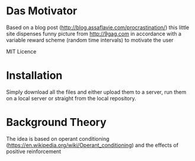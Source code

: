Das Motivator
=========

Based on a blog post (http://blog.assaflavie.com/procrastination/) this little site dispenses funny picture from http://9gag.com in accordance with a variable reward scheme (random time intervals) to motivate the user

MIT Licence

Installation
========

Simply download all the files and either upload them to a server, run them on a local server or straight from the local repository.

Background Theory
========

The idea is based on operant conditioning (https://en.wikipedia.org/wiki/Operant_conditioning) and the effects of positive reinforcement
